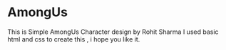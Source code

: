 # AmongUs
This is Simple AmongUs Character design by Rohit Sharma
I used basic html and css to create this , i hope you like it.
